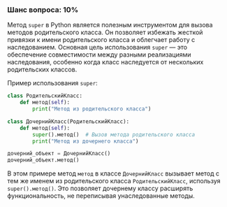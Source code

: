 ### Шанс вопроса: 10%

Метод `super` в Python является полезным инструментом для вызова методов родительского класса. Он позволяет избежать жесткой привязки к имени родительского класса и облегчает работу с наследованием. Основная цель использования `super` — это обеспечение совместимости между разными реализациями наследования, особенно когда класс наследуется от нескольких родительских классов.

Пример использования `super`:

```python
class РодительскийКласс:
    def метод(self):
        print("Метод из родительского класса")

class ДочернийКласс(РодительскийКласс):
    def метод(self):
        super().метод()  # Вызов метода родительского класса
        print("Метод из дочернего класса")

дочерний_объект = ДочернийКласс()
дочерний_объект.метод()
```

В этом примере метод `метод` в классе `ДочернийКласс` вызывает метод с тем же именем из родительского класса `РодительскийКласс`, используя `super().метод()`. Это позволяет дочернему классу расширять функциональность, не переписывая унаследованные методы.